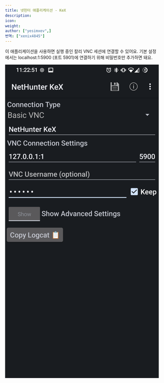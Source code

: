```yaml
---
title: 넷헌터 애플리케이션 - KeX
description:
icon:
weight:
author: ["yesimxev",]
번역: ["xenix4845"]
---
```


이 애플리케이션을 사용하면 실행 중인 칼리 VNC 세션에 연결할 수 있어요. 기본 설정에서는 localhost:1:5900 (포트 5901)에 연결하기 위해 비밀번호만 추가하면 돼요.

![](nethunter-kex.png)

